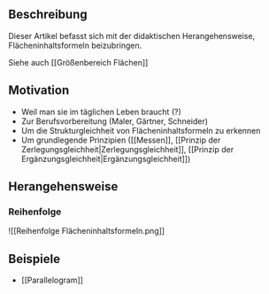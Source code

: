 ## Beschreibung
Dieser Artikel befasst sich mit der didaktischen Herangehensweise, Flächeninhaltsformeln beizubringen. 

Siehe auch [[Größenbereich Flächen]]
## Motivation
- Weil man sie im täglichen Leben braucht (?)
- Zur Berufsvorbereitung (Maler, Gärtner, Schneider)
- Um die Strukturgleichheit von Flächeninhaltsformeln zu erkennen 
- Um grundlegende Prinzipien ([[Messen]], [[Prinzip der Zerlegungsgleichheit|Zerlegungsgleichheit]], [[Prinzip der Ergänzungsgleichheit|Ergänzungsgleichheit]])

## Herangehensweise
### Reihenfolge
![[Reihenfolge Flächeninhaltsformeln.png]]

## Beispiele
- [[Parallelogram]]

